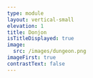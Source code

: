 ```yaml
---
type: module
layout: vertical-small
elevation: 1
title: Donjon
isTitleDisplayed: true
image:
  src: /images/dungeon.png
imageFirst: true
contrastText: false
---
```


